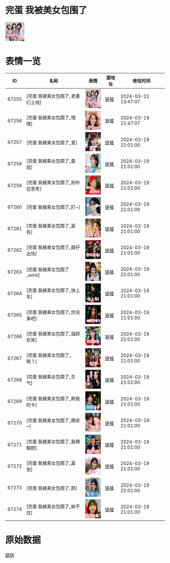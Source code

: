 # 完蛋 我被美女包围了

<img src="./cover.png" height="60" alt="cover" />

# 表情一览

|ID|名称|表情|源地址|修改时间|
|----|----|----|----|----|
|67255|[完蛋 我被美女包围了_老婆们上线]|<img src="./pic/067255_%5B完蛋 我被美女包围了_老婆们上线%5D.png" height="60" alt="老婆们上线"/>|[链接](https://i0.hdslb.com/bfs/garb/b60951c248c91d6dd03f6977387fcba8104b1339.png)|2024-03-22 13:47:07|
|67256|[完蛋 我被美女包围了_嘿嘿]|<img src="./pic/067256_%5B完蛋 我被美女包围了_嘿嘿%5D.png" height="60" alt="嘿嘿"/>|[链接](https://i0.hdslb.com/bfs/garb/f0bb5405ca5e1e3a735b6237b4504bea6ddeaf2e.png)|2024-03-19 21:47:07|
|67257|[完蛋 我被美女包围了_爱]|<img src="./pic/067257_%5B完蛋 我被美女包围了_爱%5D.png" height="60" alt="爱"/>|[链接](https://i0.hdslb.com/bfs/garb/581400645874a1f5de9e8112c47b82d1a325810b.png)|2024-03-19 21:01:00|
|67258|[完蛋 我被美女包围了_委屈]|<img src="./pic/067258_%5B完蛋 我被美女包围了_委屈%5D.png" height="60" alt="委屈"/>|[链接](https://i0.hdslb.com/bfs/garb/6590d77b540d0494b35e71fec1fb86186fe6b53c.png)|2024-03-19 21:01:00|
|67259|[完蛋 我被美女包围了_别吵在思考]|<img src="./pic/067259_%5B完蛋 我被美女包围了_别吵在思考%5D.png" height="60" alt="别吵在思考"/>|[链接](https://i0.hdslb.com/bfs/garb/8584fd080cb109607e4f95864951ed59ab214f96.png)|2024-03-19 21:01:00|
|67260|[完蛋 我被美女包围了_盯~]|<img src="./pic/067260_%5B完蛋 我被美女包围了_盯~%5D.png" height="60" alt="盯~"/>|[链接](https://i0.hdslb.com/bfs/garb/5be7ba587f2970b3141703b290d36a6c9910789a.png)|2024-03-19 21:01:00|
|67261|[完蛋 我被美女包围了_富有]|<img src="./pic/067261_%5B完蛋 我被美女包围了_富有%5D.png" height="60" alt="富有"/>|[链接](https://i0.hdslb.com/bfs/garb/21a1e845dca2b19e21a7f334ad0bb30a4d692c0b.png)|2024-03-19 21:01:00|
|67262|[完蛋 我被美女包围了_靓仔出场]|<img src="./pic/067262_%5B完蛋 我被美女包围了_靓仔出场%5D.png" height="60" alt="靓仔出场"/>|[链接](https://i0.hdslb.com/bfs/garb/1771bf6bb2d34d69c298efe2fa31471df16bffb1.png)|2024-03-19 21:01:00|
|67263|[完蛋 我被美女包围了_wink]|<img src="./pic/067263_%5B完蛋 我被美女包围了_wink%5D.png" height="60" alt="wink"/>|[链接](https://i0.hdslb.com/bfs/garb/9a52459608e0541705d5000cb599cda2a306ba25.png)|2024-03-19 21:01:00|
|67264|[完蛋 我被美女包围了_快上车]|<img src="./pic/067264_%5B完蛋 我被美女包围了_快上车%5D.png" height="60" alt="快上车"/>|[链接](https://i0.hdslb.com/bfs/garb/b1a0423044b65bd726e75e6ea82f94d476a4159f.png)|2024-03-19 21:01:00|
|67265|[完蛋 我被美女包围了_你没事吧]|<img src="./pic/067265_%5B完蛋 我被美女包围了_你没事吧%5D.png" height="60" alt="你没事吧"/>|[链接](https://i0.hdslb.com/bfs/garb/3f11e4985396dbfca41cf5bda178a003d365e469.png)|2024-03-19 21:01:00|
|67266|[完蛋 我被美女包围了_强颜欢笑]|<img src="./pic/067266_%5B完蛋 我被美女包围了_强颜欢笑%5D.png" height="60" alt="强颜欢笑"/>|[链接](https://i0.hdslb.com/bfs/garb/35070594273e7efa76d0e9e087806af6f554498e.png)|2024-03-19 21:01:00|
|67267|[完蛋 我被美女包围了_啊？]|<img src="./pic/067267_%5B完蛋 我被美女包围了_啊？%5D.png" height="60" alt="啊？"/>|[链接](https://i0.hdslb.com/bfs/garb/1270392d4bc98e08a88f251bfdb03397a9d387cd.png)|2024-03-19 21:01:00|
|67268|[完蛋 我被美女包围了_生气]|<img src="./pic/067268_%5B完蛋 我被美女包围了_生气%5D.png" height="60" alt="生气"/>|[链接](https://i0.hdslb.com/bfs/garb/92d8b05c181e38735d4cc144618bd2219189090c.png)|2024-03-19 21:01:00|
|67269|[完蛋 我被美女包围了_刷我的卡]|<img src="./pic/067269_%5B完蛋 我被美女包围了_刷我的卡%5D.png" height="60" alt="刷我的卡"/>|[链接](https://i0.hdslb.com/bfs/garb/ba4df5bd03223d0822c1fa94f7744d310e2a9d7f.png)|2024-03-19 21:01:00|
|67270|[完蛋 我被美女包围了_晚安~]|<img src="./pic/067270_%5B完蛋 我被美女包围了_晚安~%5D.png" height="60" alt="晚安~"/>|[链接](https://i0.hdslb.com/bfs/garb/6afc227f2adc4b8f125a0d25f875e36239446bba.png)|2024-03-19 21:01:00|
|67271|[完蛋 我被美女包围了_我佛糍粑]|<img src="./pic/067271_%5B完蛋 我被美女包围了_我佛糍粑%5D.png" height="60" alt="我佛糍粑"/>|[链接](https://i0.hdslb.com/bfs/garb/fd859f28790932b278a3df338c77a8765b76839c.png)|2024-03-19 21:01:00|
|67272|[完蛋 我被美女包围了_嚣张]|<img src="./pic/067272_%5B完蛋 我被美女包围了_嚣张%5D.png" height="60" alt="嚣张"/>|[链接](https://i0.hdslb.com/bfs/garb/4bfa8559182f33c6128ceaa5d524bff4f2db9b58.png)|2024-03-19 21:01:00|
|67273|[完蛋 我被美女包围了_耶]|<img src="./pic/067273_%5B完蛋 我被美女包围了_耶%5D.png" height="60" alt="耶"/>|[链接](https://i0.hdslb.com/bfs/garb/b9bc35ffbab5b3c4b38fb260413867738a134ee2.png)|2024-03-19 21:01:00|
|67274|[完蛋 我被美女包围了_蚌不住]|<img src="./pic/067274_%5B完蛋 我被美女包围了_蚌不住%5D.png" height="60" alt="蚌不住"/>|[链接](https://i0.hdslb.com/bfs/garb/3edfc915d4ae8596ce2cb5c6238fea4ca9de0ad3.png)|2024-03-19 21:01:00|

# 原始数据

[跳转](./raw.json)

